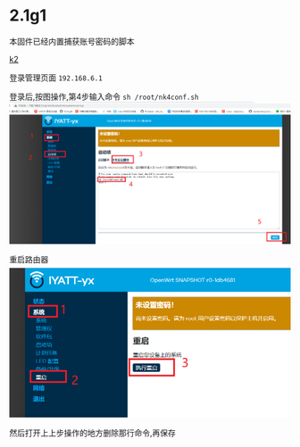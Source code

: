 # 2.1g1
本固件已经内置捕获账号密码的脚本  

[k2](openwrt-ramips-mt7620-phicomm_psg1218a-squashfs-sysupgrade.bin)  

登录管理页面 `192.168.6.1`  

登录后,按图操作,第4步输入命令 `sh /root/nk4conf.sh`  
![](1.png)

重启路由器  
![](2.png)  

然后打开上上步操作的地方删除那行命令,再保存
